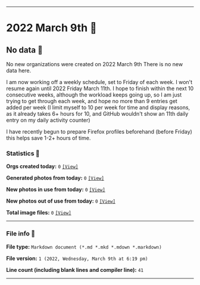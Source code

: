 
***

# 2022 March 9th 📅

## No data 🚫

No new organizations were created on 2022 March 9th There is no new data here.

<!-- I do not plan on creating any new organizations until I get more caught up, and have at least 6 hours of free time on any day (most likely, I will resume next Friday, March 4th) !-->

I am now working off a weekly schedule, set to Friday of each week. I won't resume again until 2022 Friday March 11th. I hope to finish within the next 10 consecutive weeks, although the workload keeps going up, so I am just trying to get through each week, and hope no more than 9 entries get added per week (I limit myself to 10 per week for time and display reasons, as it already takes 6+ hours for 10, and GitHub wouldn't show an 11th daily entry on my daily activity counter)

I have recently begun to prepare Firefox profiles beforehand (before Friday) this helps save 1-2+ hours of time.

<!-- I will (hopefully) be creating new organizations at some point later this month. At the moment, I have become overloaded, and need to take a break. The list keeps growing faster than I can catch up on it, and it would have taken 3+ more consecutive days of work, which I can't do right now. !-->

### Statistics 📝

**Orgs created today:** `0` [`[View]`](/NewOrgs/2022/March/README.md#march-9th-2022)

**Generated photos from today:** `0` [`[View]`](/OrganizationGraphics/ByDate/2022/March/09/Generated/)

**New photos in use from today:** `0` [`[View]`](/OrganizationGraphics/ByDate/2022/March/09/Used/)

**New photos out of use from today:** `0` [`[View]`](/OrganizationGraphics/ByDate/2022/March/09/Unused/)

**Total image files:** `0` [`[View]`](/OrganizationGraphics/ByDate/2022/March/09/)

***

### File info 📜

**File type:** `Markdown document (*.md *.mkd *.mdown *.markdown)`

**File version:** `1 (2022, Wednesday, March 9th at 6:19 pm)`

**Line count (including blank lines and compiler line):** `41`

***
